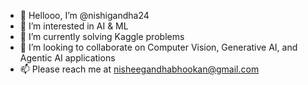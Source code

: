 - 👋 Hellooo, I’m @nishigandha24
- 👀 I’m interested in AI & ML 
- 🌱 I’m currently solving Kaggle problems
- 💞️ I’m looking to collaborate on Computer Vision, Generative AI, and Agentic AI applications
- 📫 Please reach me at nisheegandhabhookan@gmail.com 

<!---
nishigandha24/nishigandha24 is a ✨ special ✨ repository because its `README.md` (this file) appears on your GitHub profile.
You can click the Preview link to take a look at your changes.
--->
